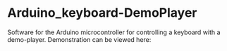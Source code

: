 # Arduino_keyboard-DemoPlayer
Software for the Arduino microcontroller for controlling a keyboard with a demo-player. Demonstration can be viewed here:

